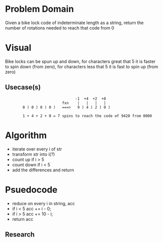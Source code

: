 # Problem Domain
Given a bike lock code of indeterminate length as a string, return the number of rotations needed to reach that code from 0
# Visual
Bike locks can be spun up and down, for characters great that 5 it is faster to spin down (from zero), for characters less that 5 it is fast to spin up (from zero)
## Usecase(s)
                                    -1  +4  +2  +0  
                              fxn    |   |   |   |
            0 ) 0 ) 0 ) 0 )   ===>   9 ) 4 ) 2 ) 0 )

            1 + 4 + 2 + 0 = 7 spins to reach the code of 9420 from 0000
# Algorithm
* iterate over every i of str
* transform str into i(?)
* count up if i > 5
* count down if i < 5
* add the differences and return

# Psuedocode
* reduce on every i in string, acc
* if i < 5 acc += i - 0;
* if i > 5 acc += 10 - i;
* return acc
## Research
